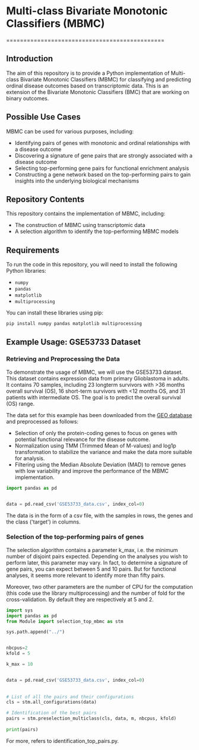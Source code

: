 # Multi-class Bivariate Monotonic Classifiers (MBMC)
==============================================

## Introduction
The aim of this repository is to provide a Python implementation of Multi-class Bivariate Monotonic Classifiers (MBMC) for classifying and predicting ordinal disease outcomes based on transcriptomic data. This is an extension of the Bivariate Monotonic Classifiers (BMC) that are working on binary outcomes.

## Possible Use Cases
MBMC can be used for various purposes, including:

* Identifying pairs of genes with monotonic and ordinal relationships with a disease outcome
* Discovering a signature of gene pairs that are strongly associated with a disease outcome
* Selecting top-performing gene pairs for functional enrichment analysis
* Constructing a gene network based on the top-performing pairs to gain insights into the underlying biological mechanisms

## Repository Contents
This repository contains the implementation of MBMC, including:

* The construction of MBMC using transcriptomic data
* A selection algorithm to identify the top-performing MBMC models

## Requirements
To run the code in this repository, you will need to install the following Python libraries:

* `numpy`
* `pandas`
* `matplotlib`
* `multiprocessing`

You can install these libraries using pip:
```bash
pip install numpy pandas matplotlib multiprocessing
```


## Example Usage: GSE53733 Dataset

### Retrieving and Preprocessing the Data
To demonstrate the usage of MBMC, we will use the GSE53733 dataset. This dataset contains expression data from primary Glioblastoma in adults. It contains 70 samples, including 23 longterm survivors with >36 months overall survival (OS), 16 short-term survivors with <12 months OS, and 31 patients with intermediate OS. The goal is to predict the overall survival (OS) range. 

The data set for this example has been downloaded from the [GEO database](https://www.ncbi.nlm.nih.gov/geo/query/acc.cgi?acc=GSE53733) and preprocessed as follows:
- Selection of only the protein-coding genes to focus on genes with potential functional relevance for the disease outcome.
- Normalization using TMM (Trimmed Mean of M-values) and log1p transformation to stabilize the variance and make the data more suitable for analysis.
- Filtering using the Median Absolute Deviation (MAD) to remove genes with low variability and improve the performance of the MBMC implementation.

```python
import pandas as pd


data = pd.read_csv('GSE53733_data.csv', index_col=0)
```

The data is in the form of a csv file, with the samples in rows, the genes and the class ('target') in columns.

### Selection of the top-performing pairs of genes

The selection algorithm contains a parameter k_max, i.e. the minimum number of disjoint pairs expected. Depending on the analyses you wish to perform later, this parameter may vary. In fact, to determine a signature of gene pairs, you can expect between 5 and 10 pairs. But for functional analyses, it seems more relevant to identify more than fifty pairs. 

Moreover, two other parameters are the number of CPU for the computation (this code use the library multiprocessing) and the number of fold for the cross-validation. By default they are respectively at 5 and 2.

```python
import sys
import pandas as pd
from Module import selection_top_mbmc as stm

sys.path.append("../")


nbcpus=2
kfold = 5

k_max = 10


data = pd.read_csv('GSE53733_data.csv', index_col=0)
    
    
# List of all the pairs and their configurations
cls = stm.all_configurations(data)

# Identification of the best pairs
pairs = stm.preselection_multiclass(cls, data, m, nbcpus, kfold)
    
print(pairs)

```

For more, refers to identification_top_pairs.py.
